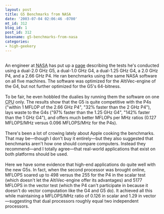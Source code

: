 ```yaml
---
layout: post
title: G5 Benchmarks from NASA
date: '2003-07-04 02:06:46 -0700'
mt_id: 312
blog_id: 1
post_id: 312
basename: g5-benchmarks-from-nasa
categories:
- high-geekery
---
```

<br />An engineer at <acronym title="National Aeronautics and Space Administration">NASA</acronym> has put up a <a href="http://members.cox.net/craig.hunter/g5/">page</a> describing the tests he's conducted using a dual-2.0 GHz G5, a dual-1.0 GHz G4, a dual-1.25 GHz G4, a 2.0 GHz P4, and a 2.66 GHz P4. He ran benchmarks using the same NASA software on all five machines. The software was optimized for the AltiVec-engine of the G4, but not further optimized for the G5's 64-bitness.<br /><br />To be fair, he even hobbled the dualies by running them the software on one <acronym title="Central Processing Unit">CPU</acronym> only. The results show that the G5 is quite competitive with the P4s ("within 1 MFLOP of the 2.66 GHz P4", "32% faster than the 2 GHz P4"), lays waste to the G4s ("97% faster than the 1.25 GHz G4", "142% faster than the 1 GHz G4"), and offers much better MFLOPs per MHz ratios (0.127 MFLOPS/MHz versus 0.096 MFLOPS/MHz for the P4s).<br /><br />There's been a lot of crowing lately about Apple cooking the benchmarks. That may be&#x2014;though I don't buy it entirely&#x2014;but they also suggested that benchmarks aren't how one should compare computers. Instead they recommend&#x2014;and I totally agree&#x2014;that real-world applications that exist on both platforms should be used.<br /><br />Here we have some evidence that high-end applications do quite well with the new G5s. In fact, when the second processor was brought online, MFLOPS soared up to 498 versus the 255 for the P4 in the scalar test (which doesn't let the AltiVec-engine offer its advantages) and 5177 MFLOPS in the vector test (which the P4 can't participate in because it doesn't do vector computation like the G4 and G5 do). It achieved all this while maintaining a MFLOPS/MHz ratio of 0.126 in scalar and 1.29 in vector&#x2014;suggesting that dual processors roughly equal two independent processors.<br /><br /><br />
